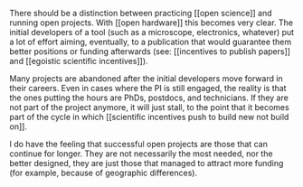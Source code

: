 There should be a distinction between practicing [[open science]] and running open projects. With [[open hardware]] this becomes very clear. The initial developers of a tool (such as a microscope, electronics, whatever) put a lot of effort aiming, eventually, to a publication that would guarantee them better positions or funding afterwards (see: [[incentives to publish papers]] and [[egoistic scientific incentives]]). 

Many projects are abandoned after the initial developers move forward in their careers. Even in cases where the PI is still engaged, the reality is that the ones putting the hours are PhDs, postdocs, and technicians. If they are not part of the project anymore, it will just stall, to the point that it becomes part of the cycle in which [[scientific incentives push to build new not build on]]. 

I do have the feeling that successful open projects are those that can continue for longer. They are not necessarily the most needed, nor the better designed, they are just those that managed to attract more funding (for example, because of geographic differences). 